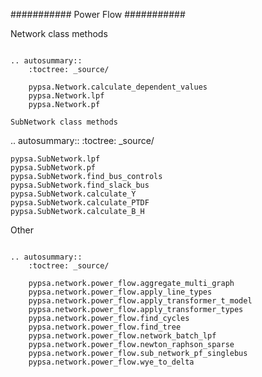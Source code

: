 ###########
Power Flow
###########


Network class methods
~~~~~~~~~~~~~~~~~~~~~

.. autosummary::
    :toctree: _source/

    pypsa.Network.calculate_dependent_values
    pypsa.Network.lpf
    pypsa.Network.pf

SubNetwork class methods
~~~~~~~~~~~~~~~~~~~~~~~~

.. autosummary::
    :toctree: _source/

    pypsa.SubNetwork.lpf
    pypsa.SubNetwork.pf
    pypsa.SubNetwork.find_bus_controls
    pypsa.SubNetwork.find_slack_bus
    pypsa.SubNetwork.calculate_Y
    pypsa.SubNetwork.calculate_PTDF
    pypsa.SubNetwork.calculate_B_H

Other
~~~~~

.. autosummary::
    :toctree: _source/

    pypsa.network.power_flow.aggregate_multi_graph
    pypsa.network.power_flow.apply_line_types
    pypsa.network.power_flow.apply_transformer_t_model
    pypsa.network.power_flow.apply_transformer_types
    pypsa.network.power_flow.find_cycles
    pypsa.network.power_flow.find_tree
    pypsa.network.power_flow.network_batch_lpf
    pypsa.network.power_flow.newton_raphson_sparse
    pypsa.network.power_flow.sub_network_pf_singlebus
    pypsa.network.power_flow.wye_to_delta